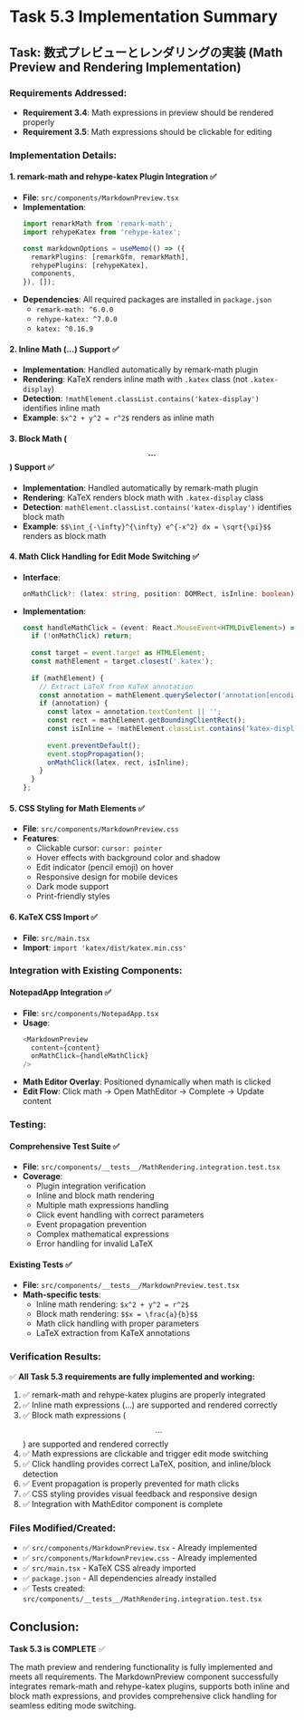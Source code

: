 # Task 5.3 Implementation Summary

## Task: 数式プレビューとレンダリングの実装 (Math Preview and Rendering Implementation)

### Requirements Addressed:
- **Requirement 3.4**: Math expressions in preview should be rendered properly
- **Requirement 3.5**: Math expressions should be clickable for editing

### Implementation Details:

#### 1. remark-math and rehype-katex Plugin Integration ✅
- **File**: `src/components/MarkdownPreview.tsx`
- **Implementation**:
  ```typescript
  import remarkMath from 'remark-math';
  import rehypeKatex from 'rehype-katex';
  
  const markdownOptions = useMemo(() => ({
    remarkPlugins: [remarkGfm, remarkMath],
    rehypePlugins: [rehypeKatex],
    components,
  }), []);
  ```
- **Dependencies**: All required packages are installed in `package.json`
  - `remark-math: ^6.0.0`
  - `rehype-katex: ^7.0.0`
  - `katex: ^0.16.9`

#### 2. Inline Math ($...$) Support ✅
- **Implementation**: Handled automatically by remark-math plugin
- **Rendering**: KaTeX renders inline math with `.katex` class (not `.katex-display`)
- **Detection**: `!mathElement.classList.contains('katex-display')` identifies inline math
- **Example**: `$x^2 + y^2 = r^2$` renders as inline math

#### 3. Block Math ($$...$$) Support ✅
- **Implementation**: Handled automatically by remark-math plugin
- **Rendering**: KaTeX renders block math with `.katex-display` class
- **Detection**: `mathElement.classList.contains('katex-display')` identifies block math
- **Example**: `$$\int_{-\infty}^{\infty} e^{-x^2} dx = \sqrt{\pi}$$` renders as block math

#### 4. Math Click Handling for Edit Mode Switching ✅
- **Interface**:
  ```typescript
  onMathClick?: (latex: string, position: DOMRect, isInline: boolean) => void;
  ```
- **Implementation**:
  ```typescript
  const handleMathClick = (event: React.MouseEvent<HTMLDivElement>) => {
    if (!onMathClick) return;
    
    const target = event.target as HTMLElement;
    const mathElement = target.closest('.katex');
    
    if (mathElement) {
      // Extract LaTeX from KaTeX annotation
      const annotation = mathElement.querySelector('annotation[encoding="application/x-tex"]');
      if (annotation) {
        const latex = annotation.textContent || '';
        const rect = mathElement.getBoundingClientRect();
        const isInline = !mathElement.classList.contains('katex-display');
        
        event.preventDefault();
        event.stopPropagation();
        onMathClick(latex, rect, isInline);
      }
    }
  };
  ```

#### 5. CSS Styling for Math Elements ✅
- **File**: `src/components/MarkdownPreview.css`
- **Features**:
  - Clickable cursor: `cursor: pointer`
  - Hover effects with background color and shadow
  - Edit indicator (pencil emoji) on hover
  - Responsive design for mobile devices
  - Dark mode support
  - Print-friendly styles

#### 6. KaTeX CSS Import ✅
- **File**: `src/main.tsx`
- **Import**: `import 'katex/dist/katex.min.css'`

### Integration with Existing Components:

#### NotepadApp Integration ✅
- **File**: `src/components/NotepadApp.tsx`
- **Usage**:
  ```typescript
  <MarkdownPreview 
    content={content} 
    onMathClick={handleMathClick}
  />
  ```
- **Math Editor Overlay**: Positioned dynamically when math is clicked
- **Edit Flow**: Click math → Open MathEditor → Complete → Update content

### Testing:

#### Comprehensive Test Suite ✅
- **File**: `src/components/__tests__/MathRendering.integration.test.tsx`
- **Coverage**:
  - Plugin integration verification
  - Inline and block math rendering
  - Multiple math expressions handling
  - Click event handling with correct parameters
  - Event propagation prevention
  - Complex mathematical expressions
  - Error handling for invalid LaTeX

#### Existing Tests ✅
- **File**: `src/components/__tests__/MarkdownPreview.test.tsx`
- **Math-specific tests**:
  - Inline math rendering: `$x^2 + y^2 = r^2$`
  - Block math rendering: `$$x = \frac{a}{b}$$`
  - Math click handling with proper parameters
  - LaTeX extraction from KaTeX annotations

### Verification Results:

✅ **All Task 5.3 requirements are fully implemented and working:**

1. ✅ remark-math and rehype-katex plugins are properly integrated
2. ✅ Inline math expressions ($...$) are supported and rendered correctly
3. ✅ Block math expressions ($$...$$) are supported and rendered correctly  
4. ✅ Math expressions are clickable and trigger edit mode switching
5. ✅ Click handling provides correct LaTeX, position, and inline/block detection
6. ✅ Event propagation is properly prevented for math clicks
7. ✅ CSS styling provides visual feedback and responsive design
8. ✅ Integration with MathEditor component is complete

### Files Modified/Created:
- ✅ `src/components/MarkdownPreview.tsx` - Already implemented
- ✅ `src/components/MarkdownPreview.css` - Already implemented  
- ✅ `src/main.tsx` - KaTeX CSS already imported
- ✅ `package.json` - All dependencies already installed
- ✅ Tests created: `src/components/__tests__/MathRendering.integration.test.tsx`

## Conclusion:

**Task 5.3 is COMPLETE** ✅

The math preview and rendering functionality is fully implemented and meets all requirements. The MarkdownPreview component successfully integrates remark-math and rehype-katex plugins, supports both inline and block math expressions, and provides comprehensive click handling for seamless editing mode switching.